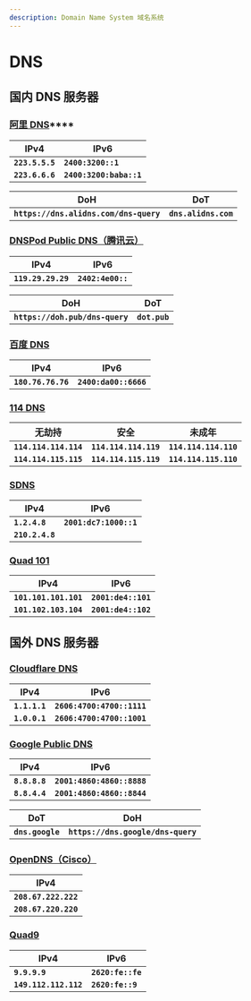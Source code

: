 ```yaml
---
description: Domain Name System 域名系统
---
```


# DNS

## **国内 DNS 服务器**

### [**阿里 DNS**](https://www.alidns.com)****

| **IPv4**        | **IPv6**                |
| --------------- | ----------------------- |
| **`223.5.5.5`** | **`2400:3200::1`**      |
| **`223.6.6.6`** | **`2400:3200:baba::1`** |

| **DoH**                                | **DoT**              |
| -------------------------------------- | -------------------- |
| **`https://dns.alidns.com/dns-query`** | **`dns.alidns.com`** |

### [**DNSPod Public DNS（腾讯云）**](https://docs.dnspod.cn)

| **IPv4**           | **IPv6**          |
| ------------------ | ----------------- |
| **`119.29.29.29`** | **`2402:4e00::`** |

| **DoH**                         | **DoT**       |
| ------------------------------- | ------------- |
| **`https://doh.pub/dns-query`** | **`dot.pub`** |

### [**百度 DNS**](https://dudns.baidu.com)

| **IPv4**           | **IPv6**              |
| ------------------ | --------------------- |
| **`180.76.76.76`** | **`2400:da00::6666`** |

### [**114 DNS**](https://www.114dns.com)

| **无劫持**               | **安全**                | **未成年**               |
| --------------------- | --------------------- | --------------------- |
| **`114.114.114.114`** | **`114.114.114.119`** | **`114.114.114.110`** |
| **`114.114.115.115`** | **`114.114.115.119`** | **`114.114.115.110`** |

### [SDNS](https://www.sdns.cn)

| **IPv4**        | IPv6                   |
| --------------- | ---------------------- |
| **`1.2.4.8`**   | **`2001:dc7:1000::1`** |
| **`210.2.4.8`** |                        |

### [**Quad 101**](https://101.101.101.101)

| **IPv4**              | **IPv6**            |
| --------------------- | ------------------- |
| **`101.101.101.101`** | **`2001:de4::101`** |
| **`101.102.103.104`** | **`2001:de4::102`** |

## 国外 DNS 服务器

### [**Cloudflare DNS**](https://1.1.1.1/dns/)

| **IPv4**      | **IPv6**                   |
| ------------- | -------------------------- |
| **`1.1.1.1`** | **`2606:4700:4700::1111`** |
| **`1.0.0.1`** | **`2606:4700:4700::1001`** |

### [**Google Public DNS**](https://dns.google)

| **IPv4**      | **IPv6**                   |
| ------------- | -------------------------- |
| **`8.8.8.8`** | **`2001:4860:4860::8888`** |
| **`8.8.4.4`** | **`2001:4860:4860::8844`** |

| **DoT**          | **DoH**                            |
| ---------------- | ---------------------------------- |
| **`dns.google`** | **`https://dns.google/dns-query`** |

### [OpenDNS（Cisco）](https://www.opendns.com)

| **IPv4**             |
| -------------------- |
| **`208.67.222.222`** |
| **`208.67.220.220`** |

### [Quad9](https://www.quad9.net)

| **IPv4**              | **IPv6**          |
| --------------------- | ----------------- |
| **`9.9.9.9`**         | **`2620:fe::fe`** |
| **`149.112.112.112`** | **`2620:fe::9`**  |
